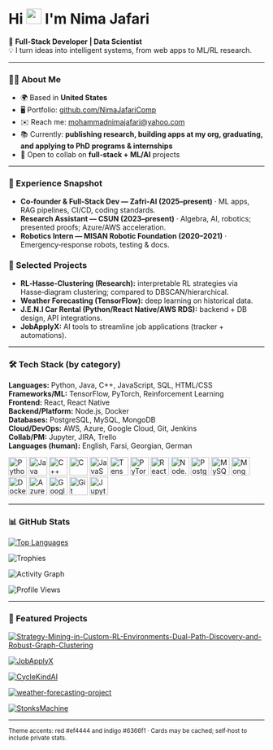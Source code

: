 <h1>Hi <img src="https://raw.githubusercontent.com/MartinHeinz/MartinHeinz/master/wave.gif" width="30"> I'm Nima Jafari</h1>

🚀 <strong>Full-Stack Developer | Data Scientist</strong><br/>
💡 I turn ideas into intelligent systems, from web apps to ML/RL research.

---

### 👨‍💻 About Me
- 🌍 Based in **United States**
- 🖥️ Portfolio: [github.com/NimaJafariComp](https://github.com/NimaJafariComp)
- ✉️ Reach me: [mohammadnimajafari@yahoo.com](mailto:mohammadnimajafari@yahoo.com)
- 📚 Currently: **publishing research, building apps at my org, graduating, and applying to PhD programs & internships**
- 🤝 Open to collab on **full‑stack + ML/AI** projects

---

### 🔬 Experience Snapshot
- **Co‑founder & Full‑Stack Dev — Zafri‑AI (2025–present)** · ML apps, RAG pipelines, CI/CD, coding standards.
- **Research Assistant — CSUN (2023–present)** · Algebra, AI, robotics; presented proofs; Azure/AWS acceleration.
- **Robotics Intern — MISAN Robotic Foundation (2020–2021)** · Emergency‑response robots, testing & docs.

### 🧪 Selected Projects
- **RL‑Hasse‑Clustering (Research):** interpretable RL strategies via Hasse‑diagram clustering; compared to DBSCAN/hierarchical.
- **Weather Forecasting (TensorFlow):** deep learning on historical data.
- **J.E.N.I Car Rental (Python/React Native/AWS RDS):** backend + DB design, API integrations.
- **JobApplyX:** AI tools to streamline job applications (tracker + automations).
---

### 🛠️ Tech Stack (by category)
**Languages:** Python, Java, C++, JavaScript, SQL, HTML/CSS  
**Frameworks/ML:** TensorFlow, PyTorch, Reinforcement Learning  
**Frontend:** React, React Native  
**Backend/Platform:** Node.js, Docker  
**Databases:** PostgreSQL, MySQL, MongoDB  
**Cloud/DevOps:** AWS, Azure, Google Cloud, Git, Jenkins  
**Collab/PM:** Jupyter, JIRA, Trello  
**Languages (human):** English, Farsi, Georgian, German

<p align="left">
  <!-- Languages -->
  <a href="https://www.python.org/" target="_blank"><img alt="Python" src="https://raw.githubusercontent.com/danielcranney/readme-generator/main/public/icons/skills/python-colored.svg" width="36" height="36"/></a>
  <a href="https://www.oracle.com/java/" target="_blank"><img alt="Java" src="https://raw.githubusercontent.com/danielcranney/readme-generator/main/public/icons/skills/java-colored.svg" width="36" height="36"/></a>
  <a href="https://isocpp.org/" target="_blank"><img alt="C++" src="https://raw.githubusercontent.com/danielcranney/readme-generator/main/public/icons/skills/cplusplus-colored.svg" width="36" height="36"/></a>
  <a href="https://en.wikipedia.org/wiki/C_(programming_language)" target="_blank"><img alt="C" src="https://raw.githubusercontent.com/danielcranney/readme-generator/main/public/icons/skills/c-colored.svg" width="36" height="36"/></a>
  <a href="https://developer.mozilla.org/en-US/docs/Web/JavaScript" target="_blank"><img alt="JavaScript" src="https://raw.githubusercontent.com/danielcranney/readme-generator/main/public/icons/skills/javascript-colored.svg" width="36" height="36"/></a>
  <a href="https://www.tensorflow.org/" target="_blank"><img alt="TensorFlow" src="https://raw.githubusercontent.com/danielcranney/readme-generator/main/public/icons/skills/tensorflow-colored.svg" width="36" height="36"/></a>
  <a href="https://pytorch.org/" target="_blank"><img alt="PyTorch" src="https://raw.githubusercontent.com/danielcranney/readme-generator/main/public/icons/skills/pytorch-colored.svg" width="36" height="36"/></a>
  <a href="https://react.dev/" target="_blank"><img alt="React" src="https://raw.githubusercontent.com/danielcranney/readme-generator/main/public/icons/skills/react-colored.svg" width="36" height="36"/></a>
  <a href="https://nodejs.org/" target="_blank"><img alt="Node.js" src="https://raw.githubusercontent.com/danielcranney/readme-generator/main/public/icons/skills/nodejs-colored.svg" width="36" height="36"/></a>
  <a href="https://www.postgresql.org/" target="_blank"><img alt="PostgreSQL" src="https://raw.githubusercontent.com/danielcranney/readme-generator/main/public/icons/skills/postgresql-colored.svg" width="36" height="36"/></a>
  <a href="https://www.mysql.com/" target="_blank"><img alt="MySQL" src="https://raw.githubusercontent.com/danielcranney/readme-generator/main/public/icons/skills/mysql-colored.svg" width="36" height="36"/></a>
  <a href="https://www.mongodb.com/" target="_blank"><img alt="MongoDB" src="https://raw.githubusercontent.com/danielcranney/readme-generator/main/public/icons/skills/mongodb-colored.svg" width="36" height="36"/></a>
  <a href="https://www.docker.com/" target="_blank"><img alt="Docker" src="https://raw.githubusercontent.com/danielcranney/readme-generator/main/public/icons/skills/docker-colored.svg" width="36" height="36"/></a>
  <a href="https://aws.amazon.com/" target="_blank">
  <a href="https://azure.microsoft.com/" target="_blank"><img alt="Azure" src="https://raw.githubusercontent.com/danielcranney/readme-generator/main/public/icons/skills/azure-colored.svg" width="36" height="36"/></a>
  <a href="https://cloud.google.com/" target="_blank"><img alt="Google Cloud" src="https://raw.githubusercontent.com/danielcranney/readme-generator/main/public/icons/skills/googlecloud-colored.svg" width="36" height="36"/></a>
  <a href="https://git-scm.com/" target="_blank"><img alt="Git" src="https://raw.githubusercontent.com/danielcranney/readme-generator/main/public/icons/skills/git-colored.svg" width="36" height="36"/></a>
  <a href="https://jupyter.org/" target="_blank">
  <img alt="Jupyter" src="https://cdn.jsdelivr.net/gh/devicons/devicon/icons/jupyter/jupyter-original.svg" width="36" height="36"/>
</a>
</p>

---

### 📊 GitHub Stats
<p>
  <a href="https://github.com/NimaJafariComp">
    <img alt="Top Languages" src="https://github-readme-stats.vercel.app/api/top-langs/?username=NimaJafariComp&langs_count=10&layout=compact&title_color=ef4444&text_color=000000&bg_color=ffffff&hide_border=true" />
  </a>
</p>

<!-- Extra stats (fun) -->
<p>
  <img alt="Trophies" src="https://github-profile-trophy.vercel.app/?username=NimaJafariComp&theme=flat&no-frame=true&no-bg=true&margin-w=15" />
</p>
<p>
  <img alt="Activity Graph" src="https://github-readme-activity-graph.vercel.app/graph?username=NimaJafariComp&bg_color=ffffff&color=000000&line=6366f1&point=ef4444&area=true&hide_border=true" />
</p>
<p>
  <img alt="Profile Views" src="https://komarev.com/ghpvc/?username=NimaJafariComp&label=Profile%20views&color=ef4444&style=flat" />
</p>

<!-- Optional: Wakatime (uncomment if you use WakaTime)
<p>
  <img alt="Wakatime Stats" src="https://github-readme-stats.vercel.app/api/wakatime?username=NimaJafariComp&title_color=ef4444&text_color=000000&bg_color=ffffff&hide_border=true" />
</p>
-->

---

### 📌 Featured Projects

<p>
  <a href="https://github.com/NimaJafariComp/Strategy-Mining-in-Custom-RL-Environments-Dual-Path-Discovery-and-Robust-Graph-Clustering">
    <img alt="Strategy-Mining-in-Custom-RL-Environments-Dual-Path-Discovery-and-Robust-Graph-Clustering" src="https://github-readme-stats.vercel.app/api/pin/?username=NimaJafariComp&repo=Strategy-Mining-in-Custom-RL-Environments-Dual-Path-Discovery-and-Robust-Graph-Clustering&title_color=ef4444&text_color=000000&icon_color=6366f1&bg_color=ffffff&hide_border=true" />
  </a>
</p>

<p>
  <a href="https://github.com/NimaJafariComp/JobApplyX">
    <img alt="JobApplyX" src="https://github-readme-stats.vercel.app/api/pin/?username=NimaJafariComp&repo=JobApplyX&title_color=ef4444&text_color=000000&icon_color=6366f1&bg_color=ffffff&hide_border=true" />
  </a>
</p>


<p>
  <a href="https://github.com/ZafriAI/CycleKindAI">
    <img alt="CycleKindAI" src="https://github-readme-stats.vercel.app/api/pin/?username=ZafriAI&repo=CycleKindAI&title_color=ef4444&text_color=000000&icon_color=6366f1&bg_color=ffffff&hide_border=true" />
  </a>
</p>



<p>
  <a href="https://github.com/NimaJafariComp/weather-forecasting-project">
    <img alt="weather-forecasting-project" src="https://github-readme-stats.vercel.app/api/pin/?username=NimaJafariComp&repo=weather-forecasting-project&title_color=ef4444&text_color=000000&icon_color=6366f1&bg_color=ffffff&hide_border=true" />
  </a>
</p>

<p>
  <a href="https://github.com/NimaJafariComp/StonksMachine">
    <img alt="StonksMachine" src="https://github-readme-stats.vercel.app/api/pin/?username=NimaJafariComp&repo=StonksMachine&title_color=ef4444&text_color=000000&icon_color=6366f1&bg_color=ffffff&hide_border=true" />
  </a>
</p>


---

<!-- Footer note -->
<sub>Theme accents: red #ef4444 and indigo #6366f1 · Cards may be cached; self‑host to include private stats.</sub>


